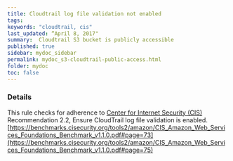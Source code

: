 ```yaml
---
title: Cloudtrail log file validation not enabled
tags:
keywords: "cloudtrail, cis"
last_updated: “April 8, 2017"
summary:  Cloudtrail S3 bucket is publicly accessible
published: true
sidebar: mydoc_sidebar
permalink: mydoc_s3-cloudtrail-public-access.html
folder: mydoc
toc: false
---
```


### Details  
This rule checks for adherence to [Center for Internet Security (CIS)](https://www.cisecurity.org/) Recommendation 2.2, Ensure CloudTrail log file validation is enabled. [https://benchmarks.cisecurity.org/tools2/amazon/CIS_Amazon_Web_Services_Foundations_Benchmark_v1.1.0.pdf#page=73](https://benchmarks.cisecurity.org/tools2/amazon/CIS_Amazon_Web_Services_Foundations_Benchmark_v1.1.0.pdf#page=75) 
